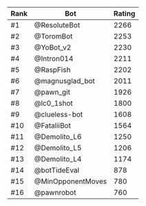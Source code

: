 Rank|Bot|Rating
---|---|---
#1|@ResoluteBot|2266
#2|@ToromBot|2253
#3|@YoBot_v2|2230
#4|@Intron014|2211
#5|@RaspFish|2202
#6|@magnusglad_bot|2011
#7|@pawn_git|1926
#8|@lc0_1shot|1800
#9|@clueless-bot|1608
#10|@FataliiBot|1564
#11|@Demolito_L6|1250
#12|@Demolito_L5|1206
#13|@Demolito_L4|1174
#14|@botTideEval|878
#15|@MinOpponentMoves|780
#16|@pawnrobot|760
